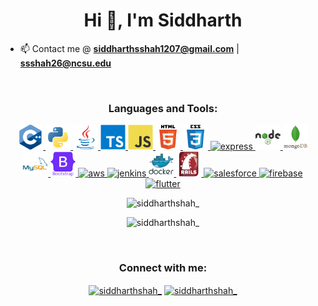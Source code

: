 <h1 align="center">Hi 👋, I'm Siddharth</h1>

- 📫 Contact me @ **siddharthsshah1207@gmail.com** | **ssshah26@ncsu.edu**

<br>

<h3 align="center">Languages and Tools:</h3>
<p align="center">
    <a href="https://www.w3schools.com/cpp/" target="_blank"> 
        <img src="https://raw.githubusercontent.com/devicons/devicon/master/icons/cplusplus/cplusplus-original.svg" alt="cplusplus" width="40" height="40"/> 
    </a>
     <a href="https://www.python.org" target="_blank"> 
        <img src="https://raw.githubusercontent.com/devicons/devicon/master/icons/python/python-original.svg" alt="python" width="40" height="40"/> 
    </a>
      <a href="https://www.oracle.com/java/" target="_blank"> 
        <img src="https://raw.githubusercontent.com/devicons/devicon/master/icons/java/java-original.svg" alt="java" width="40" height="40"/>
    </a>
     <a href="https://www.typescriptlang.org/" target="_blank"> 
        <img src="https://raw.githubusercontent.com/devicons/devicon/master/icons/typescript/typescript-original.svg" alt="typescript" width="40" height="40"/>
    </a>
       <a href="https://developer.mozilla.org/en-US/docs/Web/JavaScript" target="_blank"> 
        <img src="https://raw.githubusercontent.com/devicons/devicon/master/icons/javascript/javascript-original.svg" alt="javascript" width="40" height="40"/>
    </a> 
    <a href="https://developer.mozilla.org/en-US/docs/Web/HTML" target="_blank">
        <img src="https://raw.githubusercontent.com/devicons/devicon/master/icons/html5/html5-original-wordmark.svg" alt="html5" width="40" height="40"/>
    </a>
    <a href="https://developer.mozilla.org/en-US/docs/Web/CSS" target="_blank">
        <img src="https://raw.githubusercontent.com/devicons/devicon/master/icons/css3/css3-original-wordmark.svg" alt="css3" width="40" height="40"/>
    </a>
    <a href="https://www.chartjs.org" target="_blank">
    </a>
    <a href="https://expressjs.com" target="_blank"> 
        <img src="https://img.shields.io/badge/Express.js-000000?style=for-the-badge&logo=express&logoColor=white" alt="express" width="80" height="40"/> 
    </a> 
     <a href="https://nodejs.org" target="_blank"> 
        <img src="https://raw.githubusercontent.com/devicons/devicon/master/icons/nodejs/nodejs-original-wordmark.svg" alt="nodejs" width="40" height="40"/>
    </a> 
    <a href="https://www.mongodb.com/" target="_blank"> 
        <img src="https://raw.githubusercontent.com/devicons/devicon/master/icons/mongodb/mongodb-original-wordmark.svg" alt="mongodb" width="40" height="40"/> 
    </a> 
    <a href="https://www.mysql.com/" target="_blank"> 
        <img src="https://raw.githubusercontent.com/devicons/devicon/master/icons/mysql/mysql-original-wordmark.svg" alt="mysql" width="40" height="40"/> 
    </a> 
  
   <a href="https://getbootstrap.com" target="_blank"> 
        <img src="https://raw.githubusercontent.com/devicons/devicon/master/icons/bootstrap/bootstrap-plain-wordmark.svg" alt="bootstrap" width="40" height="40"/> 
    </a>
    <a href="https://aws.amazon.com" target="_blank"> 
        <img src="https://www.vectorlogo.zone/logos/amazon_aws/amazon_aws-icon.svg" alt="aws" width="40" height="40"/> 
    </a>
    <a href="https://www.jenkins.io" target="_blank"> 
        <img src="https://www.vectorlogo.zone/logos/jenkins/jenkins-icon.svg" alt="jenkins" width="40" height="40"/>
    </a>
    <a href="https://www.docker.com" target="_blank"> 
        <img src="https://raw.githubusercontent.com/devicons/devicon/master/icons/docker/docker-original-wordmark.svg" alt="docker" width="40" height="40"/>
    </a>
    <a href="https://rubyonrails.org/" target="_blank"> 
        <img src="https://raw.githubusercontent.com/devicons/devicon/master/icons/rails/rails-original-wordmark.svg" alt="Ruby on Rails" width="40" height="40"/>
    </a>
    <a href="https://www.salesforce.com/" target="_blank"> 
        <img src="https://www.vectorlogo.zone/logos/salesforce/salesforce-icon.svg" alt="salesforce" width="40" height="40"/>
    </a>
   <a href="https://firebase.google.com/" target="_blank"> 
        <img src="https://www.vectorlogo.zone/logos/firebase/firebase-icon.svg" alt="firebase" width="40" height="40"/> 
    </a>
    <a href="https://flutter.dev" target="_blank"> 
        <img src="https://www.vectorlogo.zone/logos/flutterio/flutterio-icon.svg" alt="flutter" width="40" height="40"/>
    </a>  
 
</p>


<p align="center">
   <img src="https://github-readme-stats.vercel.app/api?username=sid-1207&count_private=true&hide=stars&show_icons=true&theme=gotham&include_all_commits=false" alt="siddharthshah_" />
</p>

<p align="center">
    <img src="https://github-readme-streak-stats.herokuapp.com/?user=sid-1207&theme=tokyonight" alt="siddharthshah_" /> 
</p>


<br>

<h3 align="center">Connect with me:</h3>
<p align="center">
<a href="https://www.linkedin.com/in/sid1207/" target="blank"><img align="center" src="https://img.icons8.com/fluent/48/000000/linkedin.png" alt="siddharthshah_" height="40" width="40"/></a>
<a href="https://twitter.com/_thisissid_" target="blank"><img align="center" src="https://img.icons8.com/fluent/48/000000/twitter.png" alt="siddharthshah_" height="40" width="40" /></a>
</p>

